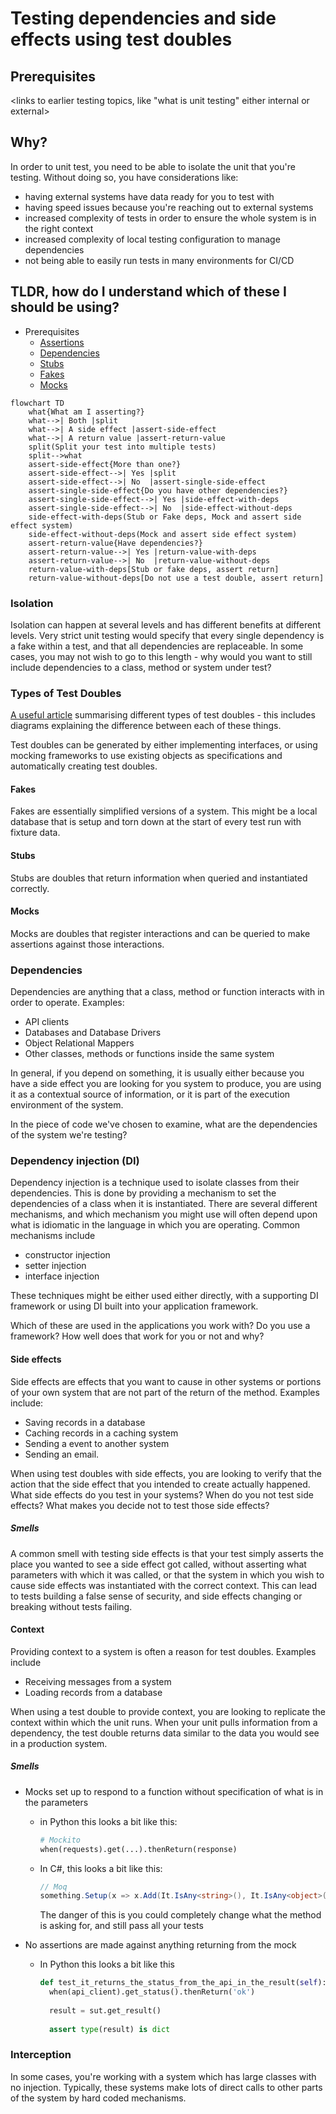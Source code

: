 # Testing dependencies and side effects using test doubles

## Prerequisites

<links to earlier testing topics, like "what is unit testing" either internal or external>

## Why?

In order to unit test, you need to be able to isolate the unit that you're testing. Without doing so, you have considerations like:

* having external systems have data ready for you to test with
* having speed issues because you're reaching out to external systems
* increased complexity of tests in order to ensure the whole system is in the right context
* increased complexity of local testing configuration to manage dependencies
* not being able to easily run tests in many environments for CI/CD

## TLDR, how do I understand which of these I should be using?

* Prerequisites
  * [Assertions](https://wiki.c2.com/?WhatAreAssertions)
  * [Dependencies](#dependencies)
  * [Stubs](#stubs)
  * [Fakes](#fakes)
  * [Mocks](#mocks)

```mermaid
flowchart TD
	what{What am I asserting?}
	what-->| Both |split
	what-->| A side effect |assert-side-effect
	what-->| A return value |assert-return-value
	split(Split your test into multiple tests)
	split-->what
	assert-side-effect{More than one?}
	assert-side-effect-->| Yes |split
	assert-side-effect-->| No  |assert-single-side-effect
	assert-single-side-effect{Do you have other dependencies?}
	assert-single-side-effect-->| Yes |side-effect-with-deps
	assert-single-side-effect-->| No  |side-effect-without-deps
	side-effect-with-deps(Stub or Fake deps, Mock and assert side effect system)
	side-effect-without-deps(Mock and assert side effect system)
	assert-return-value{Have dependencies?}
	assert-return-value-->| Yes |return-value-with-deps
	assert-return-value-->| No  |return-value-without-deps
	return-value-with-deps[Stub or fake deps, assert return]
	return-value-without-deps[Do not use a test double, assert return]
```



### Isolation

Isolation can happen at several levels and has different benefits at different levels. Very strict unit testing would specify that every single dependency is a fake within a test, and that all dependencies are replaceable. In some cases, you may not wish to go to this length - why would you want to still include dependencies to a class, method or system under test?

### Types of Test Doubles

[A useful article](https://blog.pragmatists.com/test-doubles-fakes-mocks-and-stubs-1a7491dfa3da) summarising different types of test doubles - this includes diagrams explaining the difference between each of these things.

Test doubles can be generated by either implementing interfaces, or using mocking frameworks to use existing objects as specifications and automatically creating test doubles.

#### Fakes

Fakes are essentially simplified versions of a system. This might be a local database that is setup and torn down at the start of every test run with fixture data. 

#### Stubs

Stubs are doubles that return information when queried and instantiated correctly.

#### Mocks

Mocks are doubles that register interactions and can be queried to make assertions against those interactions.

### Dependencies

Dependencies are anything that a class, method or function interacts with in order to operate. Examples:

* API clients
* Databases and Database Drivers
* Object Relational Mappers
* Other classes, methods or functions inside the same system

In general, if you depend on something, it is usually either because you have a side effect you are looking for you system to produce, you are using it as a contextual source of information, or it is part of the execution environment of the system.

In the piece of code we've chosen to examine, what are the dependencies of the system we're testing?

### Dependency injection (DI)

Dependency injection is a technique used to isolate classes from their dependencies. This is done by providing a mechanism to set the dependencies of a class when it is instantiated. There are several different mechanisms, and which mechanism you might use will often depend upon what is idiomatic in the language in which you are operating. Common mechanisms include

* constructor injection
* setter injection
* interface injection

These techniques might be either used either directly, with a supporting DI framework or using DI built into your application framework.

Which of these are used in the applications you work with? Do you use a framework? How well does that work for you or not and why?

#### Side effects

Side effects are effects that you want to cause in other systems or portions of your own system that are not part of the return of the method. Examples include:

* Saving records in a database
* Caching records in a caching system
* Sending a event to another system
* Sending an email.

When using test doubles with side effects, you are looking to verify that the action that the side effect that you intended to create actually happened. What side effects do you test in your systems? When do you not test side effects? What makes you decide not to test those side effects?

##### Smells

A common smell with testing side effects is that your test simply asserts the place you wanted to see a side effect got called, without asserting what parameters with which it was called, or that the system in which you wish to cause side effects was instantiated with the correct context. This can lead to tests building a false sense of security, and side effects changing or breaking without tests failing.

#### Context

Providing context to a system is often a reason for test doubles. Examples include

* Receiving messages from a system
* Loading records from a database

When using a test double to provide context, you are looking to replicate the context within which the unit runs. When your unit pulls information from a dependency, the test double returns data similar to the data you would see in a production system.

##### Smells

* Mocks set up to respond to a function without specification of what is in the parameters

  * in Python this looks a bit like this: 

    ```python
    # Mockito
    when(requests).get(...).thenReturn(response)
    ```

  * In C#, this looks a bit like this:

    ```c#
    // Moq
    something.Setup(x => x.Add(It.IsAny<string>(), It.IsAny<object>()))
    ```

    The danger of this is you could completely change what the method is asking for, and still pass all your tests

* No assertions are made against anything returning from the mock

  * In Python this looks a bit like this

    ```python
    def test_it_returns_the_status_from_the_api_in_the_result(self):
      when(api_client).get_status().thenReturn('ok')
    	
      result = sut.get_result()
      
      assert type(result) is dict
    ```

### Interception

In some cases, you're working with a system which has large classes with no injection. Typically, these systems make lots of direct calls to other parts of the system by hard coded mechanisms.

